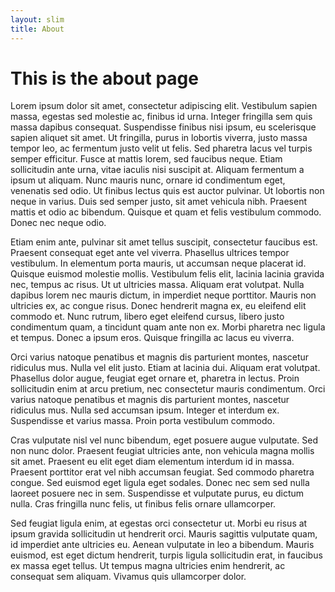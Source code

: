```yaml
---
layout: slim
title: About
---
```


# This is the about page

Lorem ipsum dolor sit amet, consectetur adipiscing elit. Vestibulum sapien massa, egestas sed molestie ac, finibus id urna. Integer fringilla sem quis massa dapibus consequat. Suspendisse finibus nisi ipsum, eu scelerisque sapien aliquet sit amet. Ut fringilla, purus in lobortis viverra, justo massa tempor leo, ac fermentum justo velit ut felis. Sed pharetra lacus vel turpis semper efficitur. Fusce at mattis lorem, sed faucibus neque. Etiam sollicitudin ante urna, vitae iaculis nisi suscipit at. Aliquam fermentum a ipsum ut aliquam. Nunc mauris nunc, ornare id condimentum eget, venenatis sed odio. Ut finibus lectus quis est auctor pulvinar. Ut lobortis non neque in varius. Duis sed semper justo, sit amet vehicula nibh. Praesent mattis et odio ac bibendum. Quisque et quam et felis vestibulum commodo. Donec nec neque odio.

Etiam enim ante, pulvinar sit amet tellus suscipit, consectetur faucibus est. Praesent consequat eget ante vel viverra. Phasellus ultrices tempor vestibulum. In elementum porta mauris, ut accumsan neque placerat id. Quisque euismod molestie mollis. Vestibulum felis elit, lacinia lacinia gravida nec, tempus ac risus. Ut ut ultricies massa. Aliquam erat volutpat. Nulla dapibus lorem nec mauris dictum, in imperdiet neque porttitor. Mauris non ultricies ex, ac congue risus. Donec hendrerit magna ex, eu eleifend elit commodo et. Nunc rutrum, libero eget eleifend cursus, libero justo condimentum quam, a tincidunt quam ante non ex. Morbi pharetra nec ligula et tempus. Donec a ipsum eros. Quisque fringilla ac lacus eu viverra.

Orci varius natoque penatibus et magnis dis parturient montes, nascetur ridiculus mus. Nulla vel elit justo. Etiam at lacinia dui. Aliquam erat volutpat. Phasellus dolor augue, feugiat eget ornare et, pharetra in lectus. Proin sollicitudin enim at arcu pretium, nec consectetur mauris condimentum. Orci varius natoque penatibus et magnis dis parturient montes, nascetur ridiculus mus. Nulla sed accumsan ipsum. Integer et interdum ex. Suspendisse et varius massa. Proin porta vestibulum commodo.

Cras vulputate nisl vel nunc bibendum, eget posuere augue vulputate. Sed non nunc dolor. Praesent feugiat ultricies ante, non vehicula magna mollis sit amet. Praesent eu elit eget diam elementum interdum id in massa. Praesent porttitor erat vel nibh accumsan feugiat. Sed commodo pharetra congue. Sed euismod eget ligula eget sodales. Donec nec sem sed nulla laoreet posuere nec in sem. Suspendisse et vulputate purus, eu dictum nulla. Cras fringilla nunc felis, ut finibus felis ornare ullamcorper.

Sed feugiat ligula enim, at egestas orci consectetur ut. Morbi eu risus at ipsum gravida sollicitudin ut hendrerit orci. Mauris sagittis vulputate quam, id imperdiet ante ultricies eu. Aenean vulputate in leo a bibendum. Mauris euismod, est eget dictum hendrerit, turpis ligula sollicitudin erat, in faucibus ex massa eget tellus. Ut tempus magna ultricies enim hendrerit, ac consequat sem aliquam. Vivamus quis ullamcorper dolor.
